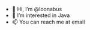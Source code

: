 - 👋 Hi, I’m @loonabus
- 👀 I’m interested in Java
- 📫 You can reach me at email

<!---
loonabus/loonabus is a ✨ special ✨ repository because its `README.md` (this file) appears on your GitHub profile.
You can click the Preview link to take a look at your changes.
--->
